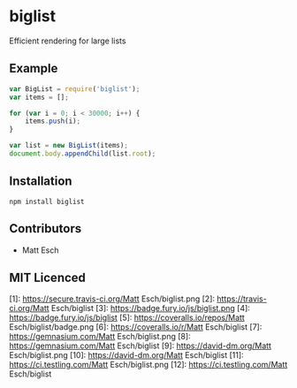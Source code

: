 # biglist

<!--
    [![build status][1]][2]
    [![NPM version][3]][4]
    [![Coverage Status][5]][6]
    [![gemnasium Dependency Status][7]][8]
    [![Davis Dependency status][9]][10]
-->

<!-- [![browser support][11]][12] -->

Efficient rendering for large lists

## Example

```js
var BigList = require('biglist');
var items = [];

for (var i = 0; i < 30000; i++) {
    items.push(i);
}

var list = new BigList(items);
document.body.appendChild(list.root);
```

## Installation

`npm install biglist`

## Contributors

 - Matt Esch

## MIT Licenced

  [1]: https://secure.travis-ci.org/Matt Esch/biglist.png
  [2]: https://travis-ci.org/Matt Esch/biglist
  [3]: https://badge.fury.io/js/biglist.png
  [4]: https://badge.fury.io/js/biglist
  [5]: https://coveralls.io/repos/Matt Esch/biglist/badge.png
  [6]: https://coveralls.io/r/Matt Esch/biglist
  [7]: https://gemnasium.com/Matt Esch/biglist.png
  [8]: https://gemnasium.com/Matt Esch/biglist
  [9]: https://david-dm.org/Matt Esch/biglist.png
  [10]: https://david-dm.org/Matt Esch/biglist
  [11]: https://ci.testling.com/Matt Esch/biglist.png
  [12]: https://ci.testling.com/Matt Esch/biglist
